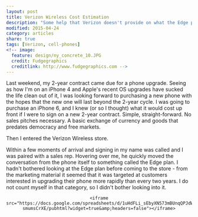 ```yaml
---
layout: post
title: Verizon Wireless Cost Estimation
description: "Some help that Verizon doesn't provide on what the Edge plan is."
modified: 2015-04-24
category: articles
share: true
tags: [Verizon, cell-phones]
<!-- image:
  feature: design/ny_concrete_10.JPG
  credit: Fudgegraphics
  creditlink: http://www.fudgegraphics.com -->
---
```

 
Last weekend, my 2-year contract came due for a phone upgrade.  Seeing as how I'm on an iPhone 4 and Apple's recent OS upgrades have sucked the life clean out of it, I was looking forward to purchasing a new phone with the hopes that the new one will last beyond the 2-year cycle.  I was going to purchase an iPhone 6, and I knew (or so I thought) what it would cost up front if I were to sign on a new 2-year contract.  Simple, straight-forward.  No sales pitches necessary.  A basic exchange of currency and goods that predates democracy and free markets.

Then I entered the Verizon Wireless store.

Within a few moments of arrival and signing in my name was called and I was paired with a sales rep.  Hovering over me, he quickly moved the conversation from the phone itself to something called the Edge plan.  I hadn't bothered looking at the Edge plan before coming to the store - from the marketing material it seemed that it was targeted at customers interested in upgrading their phone more rapidly than every two years.  I do not count myself in that category, so I didn't bother looking into it.

<center>

	<iframe src="https://docs.google.com/spreadsheets/d/1uHdFLi_sEbyXN573mBUnqQPJdWCfkjuve-smumsCrXE/pubhtml?widget=true&amp;headers=false"></iframe>

</center>





<script>
  (function(i,s,o,g,r,a,m){i['GoogleAnalyticsObject']=r;i[r]=i[r]||function(){
  (i[r].q=i[r].q||[]).push(arguments)},i[r].l=1*new Date();a=s.createElement(o),
  m=s.getElementsByTagName(o)[0];a.async=1;a.src=g;m.parentNode.insertBefore(a,m)
  })(window,document,'script','//www.google-analytics.com/analytics.js','ga');

  ga('create', 'UA-58835878-1', 'auto');
  ga('send', 'pageview');

</script>
